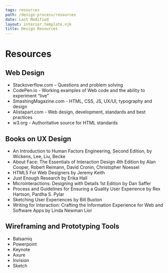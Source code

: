 ```yaml
---
tags: resources
path: /design-process/resources
date: Last Modified
layout: interior.template.njk
title: Design Resources
---
```


# Resources

## Web Design

- Stackoverflow.com – Questions and problem solving
- CodePen.io - Working examples of Web code and the ability to experiment “live”
- SmashingMagazine.com - HTML, CSS, JS, UX/UI, typography and design
- Alistapart.com - Web design, development, standards and best practices
- w3.org - Authoritative source for HTML standards

## Books on UX Design

- An Introduction to Human Factors Engineering, Second Edition, by Wickens, Lee, Liu, Becke
- About Face: The Essentials of Interaction Design 4th Edition by Alan Cooper, Robert Reimann, David Cronin, Christopher Noessel
- HTML5 For Web Designers by Jeremy Keith
- Just Enough Research by Erika Hall
- Microinteractions: Designing with Details 1st Edition by Dan Saffer
- Process and Guidelines for Ensuring a Quality User Experience by Rex Hartson, Pardha S. Pylar
- Sketching User Experiences by Bill Buxton
- Writing for Interaction: Crafting the Information Experience for Web and Software Apps by Linda Newman Lior

## Wireframing and Prototyping Tools

- Balsamiq
- Powerpoint
- Keynote
- Axure
- Invision
- Sketch
